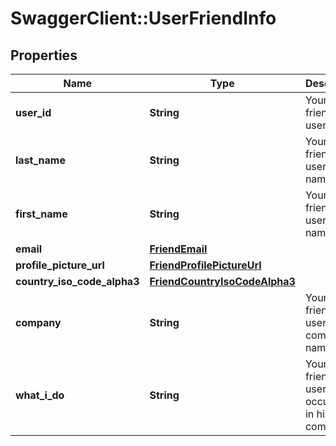 # SwaggerClient::UserFriendInfo

## Properties
Name | Type | Description | Notes
------------ | ------------- | ------------- | -------------
**user_id** | **String** | Your friend&#39;s user id | 
**last_name** | **String** | Your friend&#39;s user last name | 
**first_name** | **String** | Your friend&#39;s user first name | 
**email** | [**FriendEmail**](FriendEmail.md) |  | 
**profile_picture_url** | [**FriendProfilePictureUrl**](FriendProfilePictureUrl.md) |  | 
**country_iso_code_alpha3** | [**FriendCountryIsoCodeAlpha3**](FriendCountryIsoCodeAlpha3.md) |  | 
**company** | **String** | Your friend&#39;s user company name | 
**what_i_do** | **String** | Your friend&#39;s user occupation in his company | 


